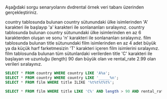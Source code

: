 Aşağıdaki sorgu senaryolarını dvdrental örnek veri tabanı üzerinden gerçekleştiriniz.

country tablosunda bulunan country sütunundaki ülke isimlerinden 'A' karakteri ile başlayıp 'a' karakteri ile sonlananları sıralayınız.
country tablosunda bulunan country sütunundaki ülke isimlerinden en az 6 karakterden oluşan ve sonu 'n' karakteri ile sonlananları sıralayınız.
film tablosunda bulunan title sütunundaki film isimlerinden en az 4 adet büyük ya da küçük harf farketmesizin 'T' karakteri içeren film isimlerini sıralayınız.
film tablosunda bulunan tüm sütunlardaki verilerden title 'C' karakteri ile başlayan ve uzunluğu (length) 90 dan büyük olan ve rental_rate 2.99 olan verileri sıralayınız.

```sql
SELECT * FROM country WHERE country LIKE 'A%a';
SELECT * FROM country WHERE country LIKE '_____%n';
SELECT * FROM film WHERE title ILIKE '%t%t%t%t%';

SELECT * FROM film WHERE title LIKE 'C%' AND length > 90 AND rental_rate = 2.99;
```
